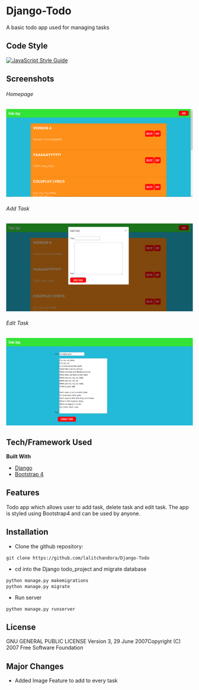# Django-Todo

A basic todo app used for managing tasks

## Code Style

[![JavaScript Style Guide](https://img.shields.io/badge/code_style-standard-brightgreen.svg)](https://standardjs.com)

## Screenshots

###### Homepage
![Image file of the web app](https://github.com/lalitchandora/Django-Todo/blob/master/screenshots/homepage.png)

###### Add Task
![Image file of the web app](https://github.com/lalitchandora/Django-Todo/blob/master/screenshots/add%20task.png)

###### Edit Task
![Image file of the web app](https://github.com/lalitchandora/Django-Todo/blob/master/screenshots/update%20task.png)

## Tech/Framework Used

**Built With**

- [Django](https://www.djangoproject.com/)
- [Bootstrap 4](https://getbootstrap.com/)

## Features

Todo app which allows user to add task, delete task and edit task. The app is styled using Bootstrap4 and can be used by anyone.

## Installation

- Clone the github repository:

```
git clone https://github.com/lalitchandora/Django-Todo
```

- cd into the Django todo_project and migrate database

```
python manage.py makemigrations
python manage.py migrate
```

- Run server

```
python manage.py runserver
```

## License

GNU GENERAL PUBLIC LICENSE Version 3, 29 June 2007Copyright (C) 2007 Free Software Foundation

## Major Changes

- Added Image Feature to add to every task
